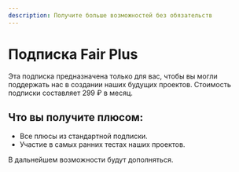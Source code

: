 ```yaml
---
description: Получите больше возможностей без обязательств
---
```


# Подписка Fair Plus

Эта подписка предназначена только для вас, чтобы вы могли поддержать нас в создании наших будущих проектов. Стоимость подписки составляет 299 ₽ в месяц.

## Что вы получите плюсом:&#x20;

* Все плюсы из стандартной подписки.
* Участие в самых ранних тестах наших проектов.

В дальнейшем возможности будут дополняться.
